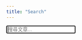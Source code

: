 ```yaml
---
title: "Search"
---
```


<div class="search-page">
  <input id="site-search" placeholder="搜尋文章..." autofocus />
  <div id="search-results"></div>
</div>

<script>
(async function(){
  try{
    const res = await fetch('/index.json');
    if(!res.ok) throw new Error('index.json not found');
    const data = await res.json();
    const input = document.getElementById('site-search');
    const results = document.getElementById('search-results');

    function render(items){
      if(!items.length){ results.innerHTML = '<p>沒有搜尋結果</p>'; return; }
      results.innerHTML = items.map(i=>`<div class="result"><a href="${i.url}"><h3>${i.title}</h3></a><p>${i.summary}</p></div>`).join('');
    }

    input.addEventListener('input', e=>{
      const q = e.target.value.trim().toLowerCase();
      if(!q){ results.innerHTML = ''; return; }
      const filtered = data.filter(d=>{
        return (d.title && d.title.toLowerCase().includes(q))
          || (d.content && d.content.toLowerCase().includes(q))
          || (d.summary && d.summary.toLowerCase().includes(q));
      }).slice(0, 30);
      render(filtered);
    });
  } catch(err) {
    document.getElementById('search-results').innerHTML = '<p>無法載入搜尋索引</p>';
    console.error(err);
  }
})();
</script>
